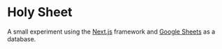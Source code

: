 # Holy Sheet

A small experiment using the [Next.js](https://nextjs.org/) framework and [Google Sheets](https://docs.google.com/spreadsheets/) as a database.